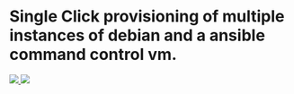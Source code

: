 # Single Click provisioning of multiple instances of debian and a ansible command control vm. 


<a href="https://portal.azure.com/#create/Microsoft.Template/uri/https%3A%2F%2Fraw.githubusercontent.com%2Fherveleclerc%2FTechDaysCampDemo%2Fmaster%2Fansible-stack-driven-lb%2Fazuredeploy.json" target="_blank">
    <img src="http://azuredeploy.net/deploybutton.png"/>
</a>
<a href="http://armviz.io/#/?load=https://raw.githubusercontent.com/herveleclerc/TechDaysCampDemo/master/ansible-stack-driven-lb/azuredeploy.json" target="_blank">
    <img src="http://armviz.io/visualizebutton.png"/>
</a>